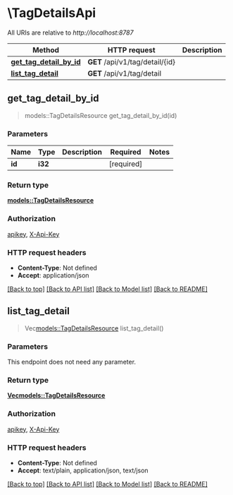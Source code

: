 # \TagDetailsApi

All URIs are relative to *http://localhost:8787*

Method | HTTP request | Description
------------- | ------------- | -------------
[**get_tag_detail_by_id**](TagDetailsApi.md#get_tag_detail_by_id) | **GET** /api/v1/tag/detail/{id} | 
[**list_tag_detail**](TagDetailsApi.md#list_tag_detail) | **GET** /api/v1/tag/detail | 



## get_tag_detail_by_id

> models::TagDetailsResource get_tag_detail_by_id(id)


### Parameters


Name | Type | Description  | Required | Notes
------------- | ------------- | ------------- | ------------- | -------------
**id** | **i32** |  | [required] |

### Return type

[**models::TagDetailsResource**](TagDetailsResource.md)

### Authorization

[apikey](../README.md#apikey), [X-Api-Key](../README.md#X-Api-Key)

### HTTP request headers

- **Content-Type**: Not defined
- **Accept**: application/json

[[Back to top]](#) [[Back to API list]](../README.md#documentation-for-api-endpoints) [[Back to Model list]](../README.md#documentation-for-models) [[Back to README]](../README.md)


## list_tag_detail

> Vec<models::TagDetailsResource> list_tag_detail()


### Parameters

This endpoint does not need any parameter.

### Return type

[**Vec<models::TagDetailsResource>**](TagDetailsResource.md)

### Authorization

[apikey](../README.md#apikey), [X-Api-Key](../README.md#X-Api-Key)

### HTTP request headers

- **Content-Type**: Not defined
- **Accept**: text/plain, application/json, text/json

[[Back to top]](#) [[Back to API list]](../README.md#documentation-for-api-endpoints) [[Back to Model list]](../README.md#documentation-for-models) [[Back to README]](../README.md)

